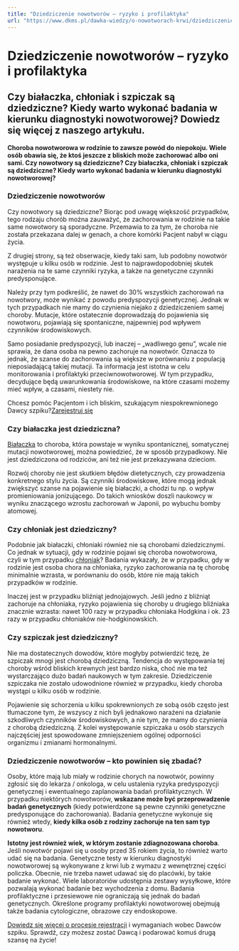 ```yaml
---
title: "Dziedziczenie nowotworów – ryzyko i profilaktyka"
url: "https://www.dkms.pl/dawka-wiedzy/o-nowotworach-krwi/dziedziczenie-nowotworow-ryzyko-profilaktyka"
---
```


# Dziedziczenie nowotworów – ryzyko i profilaktyka

## Czy białaczka, chłoniak i szpiczak są dziedziczne? Kiedy warto wykonać badania w kierunku diagnostyki nowotworowej? Dowiedz się więcej z naszego artykułu.

**Choroba nowotworowa w rodzinie to zawsze powód do niepokoju. Wiele osób obawia się, że ktoś jeszcze z bliskich może zachorować albo oni sami. Czy nowotwory są dziedziczne? Czy białaczka, chłoniak i szpiczak są dziedziczne? Kiedy warto wykonać badania w kierunku diagnostyki nowotworowej?**


### Dziedziczenie nowotworów


Czy nowotwory są dziedziczne? Biorąc pod uwagę większość przypadków, tego rodzaju chorób można zauważyć, że zachorowania w rodzinie na takie same nowotwory są sporadyczne. Przemawia to za tym, że choroba nie została przekazana dalej w genach, a chore komórki Pacjent nabył w ciągu życia. 


Z drugiej strony, są też obserwacje, kiedy taki sam, lub podobny nowotwór występuje u kilku osób w rodzinie. Jest to najprawdopodobniej skutek narażenia na te same czynniki ryzyka, a także na genetyczne czynniki predysponujące.


Należy przy tym podkreślić, że nawet do 30% wszystkich zachorowań na nowotwory, może wynikać z powodu predyspozycji genetycznej. Jednak w tych przypadkach nie mamy do czynienia niejako z dziedziczeniem samej choroby. Mutacje, które ostatecznie doprowadzają do pojawienia się nowotworu, pojawiają się spontaniczne, najpewniej pod wpływem czynników środowiskowych. 


Samo posiadanie predyspozycji, lub inaczej – „wadliwego genu”, wcale nie sprawia, że dana osoba na pewno zachoruje na nowotwór. Oznacza to jednak, że szanse do zachorowania są większe w porównaniu z populacją nieposiadającą takiej mutacji. Ta informacja jest istotna w celu monitorowania i profilaktyki przeciwnowotworowej. W tym przypadku, decydujące będą uwarunkowania środowiskowe, na które czasami możemy mieć wpływ, a czasami, niestety nie.


Chcesz pomóc Pacjentom i ich bliskim, szukającym niespokrewnionego Dawcy szpiku?[Zarejestruj się](/zarejestruj-sie-teraz "Zarejestruj sie teraz")
### Czy białaczka jest dziedziczna?


[Białaczka](https://www.dkms.pl/dawka-wiedzy/o-nowotworach-krwi/bialaczka) to choroba, która powstaje w wyniku spontanicznej, somatycznej mutacji nowotworowej, można powiedzieć, że w sposób przypadkowy. Nie jest dziedziczona od rodziców, ani też nie jest przekazywana dzieciom. 


Rozwój choroby nie jest skutkiem błędów dietetycznych, czy prowadzenia konkretnego stylu życia. Są czynniki środowiskowe, które mogą jednak zwiększyć szanse na pojawienie się białaczki, a chodzi tu np. o wpływ promieniowania jonizującego. Do takich wniosków doszli naukowcy w wyniku znaczącego wzrostu zachorowań w Japonii, po wybuchu bomby atomowej.


### Czy chłoniak jest dziedziczny?


Podobnie jak białaczki, chłoniaki również nie są chorobami dziedzicznymi. Co jednak w sytuacji, gdy w rodzinie pojawi się choroba nowotworowa, czyli w tym przypadku [chłoniak](https://www.dkms.pl/dawka-wiedzy/o-nowotworach-krwi/chloniak)? Badania wykazały, że w przypadku, gdy w rodzinie jest osoba chora na chłoniaka, ryzyko zachorowania na tę chorobę minimalnie wzrasta, w porównaniu do osób, które nie mają takich przypadków w rodzinie. 


Inaczej jest w przypadku bliźniąt jednojajowych. Jeśli jedno z bliźniąt zachoruje na chłoniaka, ryzyko pojawienia się choroby u drugiego bliźniaka znacznie wzrasta: nawet 100 razy w przypadku chłoniaka Hodgkina i ok. 23 razy w przypadku chłoniaków nie\-hodgkinowskich.


### Czy szpiczak jest dziedziczny?


Nie ma dostatecznych dowodów, które mogłyby potwierdzić tezę, że szpiczak mnogi jest chorobą dziedziczną. Tendencja do występowania tej choroby wśród bliskich krewnych jest bardzo niska, choć nie ma też wystarczająco dużo badań naukowych w tym zakresie. Dziedziczenie szpiczaka nie zostało udowodnione również w przypadku, kiedy choroba wystąpi u kilku osób w rodzinie. 


Pojawienie się schorzenia u kilku spokrewnionych ze sobą osób często jest tłumaczone tym, że wszyscy z nich byli jednakowo narażeni na działanie szkodliwych czynników środowiskowych, a nie tym, że mamy do czynienia z chorobą dziedziczną. Z kolei występowanie szpiczaka u osób starszych najczęściej jest spowodowane zmniejszeniem ogólnej odporności organizmu i zmianami hormonalnymi.


### Dziedziczenie nowotworów – kto powinien się zbadać?


Osoby, które mają lub miały w rodzinie chorych na nowotwór, powinny zgłosić się do lekarza / onkologa, w celu ustalenia ryzyka predyspozycji genetycznej i ewentualnego zaplanowania badań profilaktycznych. W przypadku niektórych nowotworów, **wskazane może być przeprowadzenie badań genetycznych** (kiedy potwierdzone są pewne czynniki genetyczne predysponujące do zachorowania). Badania genetyczne wykonuje się również wtedy, **kiedy kilka osób z rodziny zachoruje na ten sam typ nowotworu**. 


**Istotny jest również wiek, w którym zostanie zdiagnozowana choroba**. Jeśli nowotwór pojawi się u osoby przed 35 rokiem życia, to również warto udać się na badania. Genetyczne testy w kierunku diagnostyki nowotworowej są wykonywane z krwi lub z wymazu z wewnętrznej części policzka. Obecnie, nie trzeba nawet udawać się do placówki, by takie badanie wykonać. Wiele laboratoriów udostępnia zestawy wysyłkowe, które pozwalają wykonać badanie bez wychodzenia z domu. Badania profilaktyczne i przesiewowe nie ograniczają się jednak do badań genetycznych. Określone programy profilaktyki nowotworowej obejmują także badania cytologiczne, obrazowe czy endoskopowe.


[Dowiedz się więcej o procesie rejestracji](https://www.dkms.pl/dawka-wiedzy/o-rejestracji) i wymaganiach wobec Dawców szpiku. Sprawdź, czy możesz zostać Dawcą i podarować komuś drugą szansę na życie!


